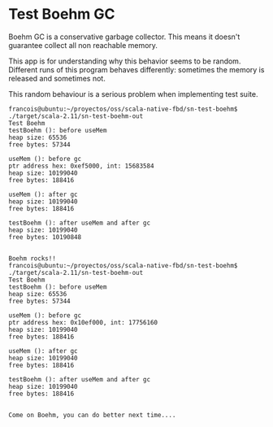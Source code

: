 Test Boehm GC
=============

Boehm GC is a conservative garbage collector. This means it doesn't guarantee 
collect all non reachable memory.

This app is for understanding why this behavior seems to be random. Different runs 
of this program behaves differently: sometimes the memory is released and sometimes 
not.

This random behaviour is a serious problem when implementing test suite.


```
francois@ubuntu:~/proyectos/oss/scala-native-fbd/sn-test-boehm$ ./target/scala-2.11/sn-test-boehm-out 
Test Boehm
testBoehm (): before useMem
heap size: 65536
free bytes: 57344

useMem (): before gc
ptr address hex: 0xef5000, int: 15683584
heap size: 10199040
free bytes: 188416

useMem (): after gc
heap size: 10199040
free bytes: 188416

testBoehm (): after useMem and after gc
heap size: 10199040
free bytes: 10190848


Boehm rocks!!
francois@ubuntu:~/proyectos/oss/scala-native-fbd/sn-test-boehm$ ./target/scala-2.11/sn-test-boehm-out 
Test Boehm
testBoehm (): before useMem
heap size: 65536
free bytes: 57344

useMem (): before gc
ptr address hex: 0x10ef000, int: 17756160
heap size: 10199040
free bytes: 188416

useMem (): after gc
heap size: 10199040
free bytes: 188416

testBoehm (): after useMem and after gc
heap size: 10199040
free bytes: 188416


Come on Boehm, you can do better next time....
```
